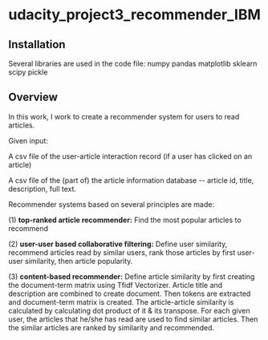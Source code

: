 # udacity_project3_recommender_IBM
 
## Installation
Several libraries are used in the code file: numpy pandas matplotlib sklearn scipy pickle 

## Overview

In this work, I work to create a recommender system for users to read articles. 

Given input:

A csv file of the user-article interaction record (if a user has clicked on an article)

A csv file of the (part of) the article information database -- article id, title, description, full text.

Recommender systems based on several principles are made:

(1) **top-ranked article recommender:** Find the most popular articles to recommend

(2) **user-user based collaborative filtering:** Define user similarity, recommend articles read by similar users, rank those articles by first user-user similarity, then article popularity.

(3) **content-based recommender:** Define article similarity by first creating the document-term matrix using Tfidf Vectorizer. Article title and description are combined to create document. Then tokens are extracted and document-term matrix is created. The article-article similarity is calculated by calculating dot product of it & its transpose. For each given user, the articles that he/she has read are used to find similar articles. Then the similar articles are ranked by similarity and recommended.
